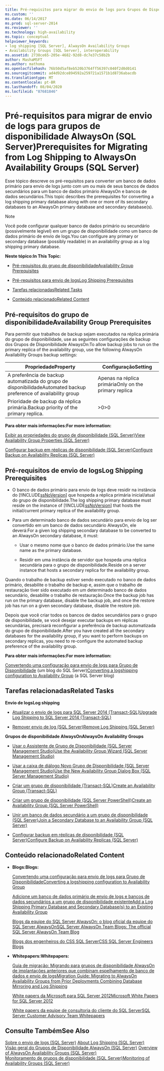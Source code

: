 ```yaml
---
title: Pré-requisitos para migrar do envio de logs para Grupos de Disponibilidade AlwaysOn (SQL Server) | Microsoft Docs
ms.custom: ''
ms.date: 06/14/2017
ms.prod: sql-server-2014
ms.reviewer: ''
ms.technology: high-availability
ms.topic: conceptual
helpviewer_keywords:
- log shipping [SQL Server], AlwaysOn Availability Groups
- Availability Groups [SQL Server], interoperability
ms.assetid: 2738ce65-205e-4682-92d8-dc7e37c58b2b
author: MashaMSFT
ms.author: mathoma
ms.openlocfilehash: 76b50d5af8eb520b3764ff56397c040f2d0d0141
ms.sourcegitcommit: ad4d92dce894592a259721a1571b1d8736abacdb
ms.translationtype: MT
ms.contentlocale: pt-BR
ms.lasthandoff: 08/04/2020
ms.locfileid: "87681846"
---
```

# <a name="prerequisites-for-migrating-from-log-shipping-to-alwayson-availability-groups-sql-server"></a><span data-ttu-id="6af7b-102">Pré-requisitos para migrar de envio de logs para grupos de disponibilidade AlwaysOn (SQL Server)</span><span class="sxs-lookup"><span data-stu-id="6af7b-102">Prerequisites for Migrating from Log Shipping to AlwaysOn Availability Groups (SQL Server)</span></span>
  <span data-ttu-id="6af7b-103">Esse tópico descreve os pré-requisitos para converter um banco de dados primário para envio de logs junto com um ou mais de seus bancos de dados secundários para um banco de dados primário AlwaysOn e bancos de dados secundários.</span><span class="sxs-lookup"><span data-stu-id="6af7b-103">This topic describes the prerequisites for converting a log shipping primary database along with one or more of its secondary databases to an AlwaysOn primary database and secondary database(s).</span></span>  
  
> [!NOTE]  
>  <span data-ttu-id="6af7b-104">Você pode configurar qualquer banco de dados primário ou secundário (possivelmente legível) em um grupo de disponibilidade como um banco de dados primário de envio de logs.</span><span class="sxs-lookup"><span data-stu-id="6af7b-104">You can configure any primary or secondary database (possibly readable) in an availability group as a log shipping primary database.</span></span>  
  
 <span data-ttu-id="6af7b-105">**Neste tópico:**</span><span class="sxs-lookup"><span data-stu-id="6af7b-105">**In This Topic:**</span></span>  
  
-   [<span data-ttu-id="6af7b-106">Pré-requisitos do grupo de disponibilidade</span><span class="sxs-lookup"><span data-stu-id="6af7b-106">Availability Group Prerequisites</span></span>](#AGPrereqsRealAddress)  
  
-   [<span data-ttu-id="6af7b-107">Pré-requisitos para envio de logs</span><span class="sxs-lookup"><span data-stu-id="6af7b-107">Log Shipping Prerequisites</span></span>](#LogShipPrereqs)  
  
-   [<span data-ttu-id="6af7b-108">Tarefas relacionadas</span><span class="sxs-lookup"><span data-stu-id="6af7b-108">Related Tasks</span></span>](#RelatedTasks)  
  
-   [<span data-ttu-id="6af7b-109">Conteúdo relacionado</span><span class="sxs-lookup"><span data-stu-id="6af7b-109">Related Content</span></span>](#RelatedContent)  
  
##  <a name="availability-group-prerequisites"></a><a name="AGPrereqsRealAddress"></a><span data-ttu-id="6af7b-110">Pré-requisitos do grupo de disponibilidade</span><span class="sxs-lookup"><span data-stu-id="6af7b-110">Availability Group Prerequisites</span></span>  
 <span data-ttu-id="6af7b-111">Para permitir que trabalhos de backup sejam executados na réplica primária do grupo de disponibilidade, use as seguintes configurações de backup dos Grupos de Disponibilidade AlwaysOn:</span><span class="sxs-lookup"><span data-stu-id="6af7b-111">To allow backup jobs to run on the primary replica of the availability group, use the following AlwaysOn Availability Groups backup settings:</span></span>  
  
|<span data-ttu-id="6af7b-112">Propriedade</span><span class="sxs-lookup"><span data-stu-id="6af7b-112">Property</span></span>|<span data-ttu-id="6af7b-113">Configuração</span><span class="sxs-lookup"><span data-stu-id="6af7b-113">Setting</span></span>|  
|--------------|-------------|  
|<span data-ttu-id="6af7b-114">A preferência de backup automatizada do grupo de disponibilidade</span><span class="sxs-lookup"><span data-stu-id="6af7b-114">Automated backup preference of availability group</span></span>|<span data-ttu-id="6af7b-115">Apenas na réplica primária</span><span class="sxs-lookup"><span data-stu-id="6af7b-115">Only on the primary replica</span></span>|  
|<span data-ttu-id="6af7b-116">Prioridade de backup da réplica primária.</span><span class="sxs-lookup"><span data-stu-id="6af7b-116">Backup priority of the primary replica.</span></span>|<span data-ttu-id="6af7b-117">>0</span><span class="sxs-lookup"><span data-stu-id="6af7b-117">>0</span></span>|  
  
 <span data-ttu-id="6af7b-118">**Para obter mais informações:**</span><span class="sxs-lookup"><span data-stu-id="6af7b-118">**For more information:**</span></span>  
  
 [<span data-ttu-id="6af7b-119">Exibir as propriedades do grupo de disponibilidade &#40;SQL Server&#41;</span><span class="sxs-lookup"><span data-stu-id="6af7b-119">View Availability Group Properties &#40;SQL Server&#41;</span></span>](view-availability-group-properties-sql-server.md)  
  
 [<span data-ttu-id="6af7b-120">Configurar backup em réplicas de disponibilidade &#40;SQL Server&#41;</span><span class="sxs-lookup"><span data-stu-id="6af7b-120">Configure Backup on Availability Replicas &#40;SQL Server&#41;</span></span>](configure-backup-on-availability-replicas-sql-server.md)  
  
##  <a name="log-shipping-prerequisites"></a><a name="LogShipPrereqs"></a><span data-ttu-id="6af7b-121">Pré-requisitos de envio de logs</span><span class="sxs-lookup"><span data-stu-id="6af7b-121">Log Shipping Prerequisites</span></span>  
  
-   <span data-ttu-id="6af7b-122">O banco de dados primário para envio de logs deve residir na instância do [!INCLUDE[ssNoVersion](../../../includes/ssnoversion-md.md)] que hospeda a réplica primária inicial/atual do grupo de disponibilidade.</span><span class="sxs-lookup"><span data-stu-id="6af7b-122">The log shipping primary database must reside on the instance of [!INCLUDE[ssNoVersion](../../../includes/ssnoversion-md.md)] that hosts the initial/current primary replica of the availability group.</span></span>  
  
-   <span data-ttu-id="6af7b-123">Para um determinado banco de dados secundário para envio de log ser convertido em um banco de dados secundário AlwaysOn, ele deverá:</span><span class="sxs-lookup"><span data-stu-id="6af7b-123">For a given log shipping secondary database to be converted to an AlwaysOn secondary database, it must:</span></span>  
  
    -   <span data-ttu-id="6af7b-124">Usar o mesmo nome que o banco de dados primário.</span><span class="sxs-lookup"><span data-stu-id="6af7b-124">Use the same name as the primary database.</span></span>  
  
    -   <span data-ttu-id="6af7b-125">Residir em uma instância de servidor que hospeda uma réplica secundária para o grupo de disponibilidade.</span><span class="sxs-lookup"><span data-stu-id="6af7b-125">Reside on a server instance that hosts a secondary replica for the availability group.</span></span>  
  
 <span data-ttu-id="6af7b-126">Quando o trabalho de backup estiver sendo executado no banco de dados primário, desabilite o trabalho de backup e, assim que o trabalho de restauração tiver sido executado em um determinado banco de dados secundário, desabilite o trabalho de restauração.</span><span class="sxs-lookup"><span data-stu-id="6af7b-126">Once the backup job has run on the primary database, disable the backup job, and once the restore job has run on a given secondary database, disable the restore job.</span></span>  
  
 <span data-ttu-id="6af7b-127">Depois que você criar todos os bancos de dados secundários para o grupo de disponibilidade, se você desejar executar backups em réplicas secundárias, precisará reconfigurar a preferência de backup automatizada do grupo de disponibilidade.</span><span class="sxs-lookup"><span data-stu-id="6af7b-127">After you have created all the secondary databases for the availability group, if you want to perform backups on secondary replicas, you need to re-configure the automated backup preference of the availability group.</span></span>  
  
 <span data-ttu-id="6af7b-128">**Para obter mais informações:**</span><span class="sxs-lookup"><span data-stu-id="6af7b-128">**For more information:**</span></span>  
  
 <span data-ttu-id="6af7b-129">[Convertendo uma configuração para envio de logs para Grupo de Disponibilidade](https://blogs.msdn.com/b/sqlalwayson/archive/2012/01/09/converting-a-logshipping-configuration-to-availability-group.aspx) (um blog do SQL Server)</span><span class="sxs-lookup"><span data-stu-id="6af7b-129">[Converting a logshipping configuration to Availability Group](https://blogs.msdn.com/b/sqlalwayson/archive/2012/01/09/converting-a-logshipping-configuration-to-availability-group.aspx) (a SQL Server blog)</span></span>  
  
##  <a name="related-tasks"></a><a name="RelatedTasks"></a> <span data-ttu-id="6af7b-130">Tarefas relacionadas</span><span class="sxs-lookup"><span data-stu-id="6af7b-130">Related Tasks</span></span>  
 <span data-ttu-id="6af7b-131">**Envio de logs**</span><span class="sxs-lookup"><span data-stu-id="6af7b-131">**Log shipping**</span></span>  
  
-   [<span data-ttu-id="6af7b-132">Atualizar o envio de logs para SQL Server 2014 &#40;Transact-SQL&#41;</span><span class="sxs-lookup"><span data-stu-id="6af7b-132">Upgrade Log Shipping to SQL Server 2014 &#40;Transact-SQL&#41;</span></span>](../../log-shipping/upgrading-log-shipping-to-sql-server-2016-transact-sql.md)  
  
-   [<span data-ttu-id="6af7b-133">Remover envio de log &#40;SQL Server&#41;</span><span class="sxs-lookup"><span data-stu-id="6af7b-133">Remove Log Shipping &#40;SQL Server&#41;</span></span>](../../log-shipping/remove-log-shipping-sql-server.md)  
  
 <span data-ttu-id="6af7b-134">**Grupos de disponibilidade AlwaysOn**</span><span class="sxs-lookup"><span data-stu-id="6af7b-134">**AlwaysOn Availability Groups**</span></span>  
  
-   [<span data-ttu-id="6af7b-135">Usar o Assistente de Grupo de Disponibilidade &#40;SQL Server Management Studio&#41;</span><span class="sxs-lookup"><span data-stu-id="6af7b-135">Use the Availability Group Wizard &#40;SQL Server Management Studio&#41;</span></span>](use-the-availability-group-wizard-sql-server-management-studio.md)  
  
-   [<span data-ttu-id="6af7b-136">Usar a caixa de diálogo Novo Grupo de Disponibilidade &#40;SQL Server Management Studio&#41;</span><span class="sxs-lookup"><span data-stu-id="6af7b-136">Use the New Availability Group Dialog Box &#40;SQL Server Management Studio&#41;</span></span>](use-the-new-availability-group-dialog-box-sql-server-management-studio.md)  
  
-   [<span data-ttu-id="6af7b-137">Criar um grupo de disponibilidade &#40;Transact-SQL&#41;</span><span class="sxs-lookup"><span data-stu-id="6af7b-137">Create an Availability Group &#40;Transact-SQL&#41;</span></span>](create-an-availability-group-transact-sql.md)  
  
-   [<span data-ttu-id="6af7b-138">Criar um grupo de disponibilidade &#40;SQL Server PowerShell&#41;</span><span class="sxs-lookup"><span data-stu-id="6af7b-138">Create an Availability Group &#40;SQL Server PowerShell&#41;</span></span>](../../../powershell/sql-server-powershell.md)  
  
-   [<span data-ttu-id="6af7b-139">Unir um banco de dados secundário a um grupo de disponibilidade &#40;SQL Server&#41;</span><span class="sxs-lookup"><span data-stu-id="6af7b-139">Join a Secondary Database to an Availability Group &#40;SQL Server&#41;</span></span>](join-a-secondary-database-to-an-availability-group-sql-server.md)  
  
-   [<span data-ttu-id="6af7b-140">Configurar backup em réplicas de disponibilidade &#40;SQL Server&#41;</span><span class="sxs-lookup"><span data-stu-id="6af7b-140">Configure Backup on Availability Replicas &#40;SQL Server&#41;</span></span>](configure-backup-on-availability-replicas-sql-server.md)  
  
##  <a name="related-content"></a><a name="RelatedContent"></a> <span data-ttu-id="6af7b-141">Conteúdo relacionado</span><span class="sxs-lookup"><span data-stu-id="6af7b-141">Related Content</span></span>  
  
-   <span data-ttu-id="6af7b-142">**Blogs:**</span><span class="sxs-lookup"><span data-stu-id="6af7b-142">**Blogs:**</span></span>  
  
     [<span data-ttu-id="6af7b-143">Convertendo uma configuração para envio de logs para Grupo de Disponibilidade</span><span class="sxs-lookup"><span data-stu-id="6af7b-143">Converting a logshipping configuration to Availability Group</span></span>](https://docs.microsoft.com/archive/blogs/sqlalwayson/converting-a-logshipping-configuration-to-availability-group)  
  
     [<span data-ttu-id="6af7b-144">Adicione um banco de dados primário de envio de logs e bancos de dados secundários a um grupo de disponibilidade existente</span><span class="sxs-lookup"><span data-stu-id="6af7b-144">Add a Log Shipping Primary Database and Secondary Database(s) to an Existing Availability Group</span></span>](https://docs.microsoft.com/archive/blogs/sqlalwayson/add-a-log-shipping-primary-database-and-secondary-databases-to-an-existing-availability-group)  
  
     [<span data-ttu-id="6af7b-145">Blogs da equipe do SQL Server AlwaysOn: o blog oficial da equipe do SQL Server AlwaysOn</span><span class="sxs-lookup"><span data-stu-id="6af7b-145">SQL Server AlwaysOn Team Blogs: The official SQL Server AlwaysOn Team Blog</span></span>](https://docs.microsoft.com/archive/blogs/sqlalwayson/)  
  
     [<span data-ttu-id="6af7b-146">Blogs dos engenheiros do CSS SQL Server</span><span class="sxs-lookup"><span data-stu-id="6af7b-146">CSS SQL Server Engineers Blogs</span></span>](https://blogs.msdn.com/b/psssql/)  
  
-   <span data-ttu-id="6af7b-147">**Whitepapers:**</span><span class="sxs-lookup"><span data-stu-id="6af7b-147">**Whitepapers:**</span></span>  
  
     [<span data-ttu-id="6af7b-148">Guia de migração: Migrando para grupos de disponibilidade AlwaysOn de implantações anteriores que combinam espelhamento de banco de dados e envio de logs</span><span class="sxs-lookup"><span data-stu-id="6af7b-148">Migration Guide: Migrating to AlwaysOn Availability Groups from Prior Deployments Combining Database Mirroring and Log Shipping</span></span>](https://msdn.microsoft.com/library/jj635217)  
  
     [<span data-ttu-id="6af7b-149">White papers da Microsoft para SQL Server 2012</span><span class="sxs-lookup"><span data-stu-id="6af7b-149">Microsoft White Papers for SQL Server 2012</span></span>](https://msdn.microsoft.com/library/hh403491.aspx)  
  
     [<span data-ttu-id="6af7b-150">White papers da equipe de consultoria do cliente do SQL Server</span><span class="sxs-lookup"><span data-stu-id="6af7b-150">SQL Server Customer Advisory Team Whitepapers</span></span>](http://sqlcat.com/)  
  
## <a name="see-also"></a><span data-ttu-id="6af7b-151">Consulte Também</span><span class="sxs-lookup"><span data-stu-id="6af7b-151">See Also</span></span>  
 <span data-ttu-id="6af7b-152">[Sobre o envio de logs &#40;SQL Server&#41;](../../log-shipping/about-log-shipping-sql-server.md) </span><span class="sxs-lookup"><span data-stu-id="6af7b-152">[About Log Shipping &#40;SQL Server&#41;](../../log-shipping/about-log-shipping-sql-server.md) </span></span>  
 <span data-ttu-id="6af7b-153">[Visão geral do Grupos de Disponibilidade AlwaysOn &#40;SQL Server&#41;](overview-of-always-on-availability-groups-sql-server.md) </span><span class="sxs-lookup"><span data-stu-id="6af7b-153">[Overview of AlwaysOn Availability Groups &#40;SQL Server&#41;](overview-of-always-on-availability-groups-sql-server.md) </span></span>  
 [<span data-ttu-id="6af7b-154">Monitoramento de grupos de disponibilidade &#40;SQL Server&#41;</span><span class="sxs-lookup"><span data-stu-id="6af7b-154">Monitoring of Availability Groups &#40;SQL Server&#41;</span></span>](monitoring-of-availability-groups-sql-server.md)  
  
  

